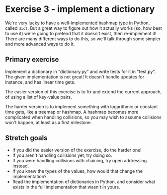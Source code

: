 # Exercise 3 - implement a dictionary

We're very lucky to have a well-implemented hashmap type in Python, called `dict`. But a great way to figure out how it actually works (so, how best to use it) we're going to pretend that it doesn't exist, then re-implement it! There are many different ways to do this, so we'll talk through some simpler and more advanced ways to do it.


## Primary exercise

Implement a dictionary in "dictionary.py" and write tests for it in "test.py". The given implementation is not great! It doesn't handle updates for instance, and has linear time gets.

The easier version of this exercise is to fix and extend the current approach, of using a list of key-value pairs.

The harder version is to implement something with logarithmic or constant time gets, like a treemap or hashmap. A hashmap becomes more complicated when handling collisions, so you may wish to assume collisions won't happen, at least as a first milestone.


## Stretch goals

* If you did the easier version of the exercise, do the harder one!
* If you aren't handling collisions yet, try doing so.
* If you were handling collisions with chaining, try open addressing instead.
* If you knew the types of the values, how would that change the implementation?
* Read the implementation of dictionaries in Python, and consider what exists in the full implementation that wasn't in yours.
